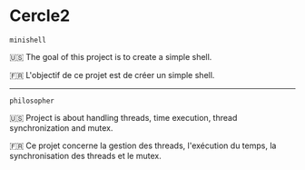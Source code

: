 # Cercle2

`minishell`

:us: The goal of this project is to create a simple shell.

:fr: L'objectif de ce projet est de créer un simple shell.

- - -

`philosopher`

:us: Project is about handling threads, time execution, thread synchronization and mutex.

:fr: Ce projet concerne la gestion des threads, l'exécution du temps, la synchronisation des threads et le mutex.
